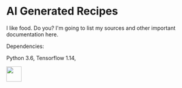 # AI Generated Recipes

I like food. Do you?
I'm going to list my sources and other important documentation here.

Dependencies:

Python 3.6, 
Tensorflow 1.14,

<img src="https://imgflip.com/gif/2x9txo" width="40" height="40" />
